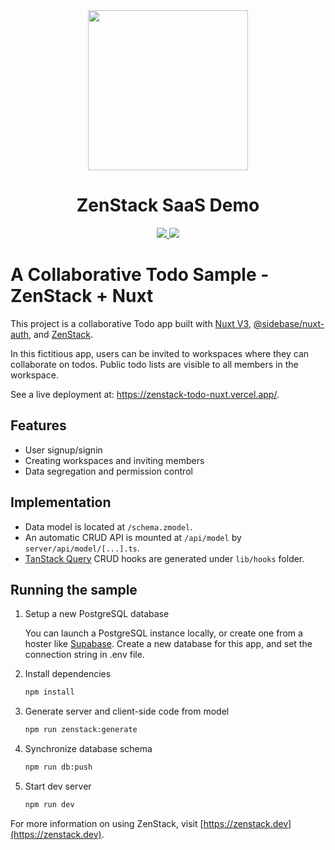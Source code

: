 <div align="center">
    <img src="https://github.com/zenstackhq/sample-todo-sveltekit/assets/16688722/df13f0ee-1d56-4a13-9a55-39e8779c6d9f" height="256">
    <h1>ZenStack SaaS Demo</h1>
    <a href="https://twitter.com/intent/tweet?text=Wow%20%40zenstackhq">
        <img src="https://img.shields.io/twitter/url?style=social&url=https%3A%2F%2Fgithub.com%2Fzenstackhq%2Fzenstack">
    </a>
    <a href="https://discord.gg/6HhebQynfz">
        <img src="https://img.shields.io/discord/1035538056146595961">
    </a>
</div>

# A Collaborative Todo Sample - ZenStack + Nuxt

This project is a collaborative Todo app built with [Nuxt V3](https://nuxt.com), [@sidebase/nuxt-auth](https://sidebase.io/nuxt-auth/), and [ZenStack](https://github.com/zenstackhq/zenstack).

In this fictitious app, users can be invited to workspaces where they can collaborate on todos. Public todo lists are visible to all members in the workspace.

See a live deployment at: https://zenstack-todo-nuxt.vercel.app/.

## Features

-   User signup/signin
-   Creating workspaces and inviting members
-   Data segregation and permission control

## Implementation

-   Data model is located at `/schema.zmodel`.
-   An automatic CRUD API is mounted at `/api/model` by `server/api/model/[...].ts`.
-   [TanStack Query](https://tanstack.com/query) CRUD hooks are generated under `lib/hooks` folder.

## Running the sample

1. Setup a new PostgreSQL database

    You can launch a PostgreSQL instance locally, or create one from a hoster like [Supabase](https://supabase.com). Create a new database for this app, and set the connection string in .env file.

1. Install dependencies

    ```bash
    npm install
    ```

1. Generate server and client-side code from model

    ```bash
    npm run zenstack:generate
    ```

1. Synchronize database schema

    ```bash
    npm run db:push
    ```

1. Start dev server

    ```bash
    npm run dev
    ```

For more information on using ZenStack, visit [https://zenstack.dev](https://zenstack.dev).
